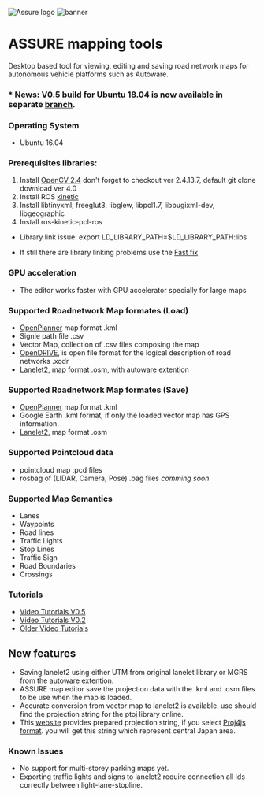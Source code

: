 ![Assure logo](https://user-images.githubusercontent.com/20182801/61394821-fb224f00-a8fe-11e9-82d5-6e008df6710e.png)
![banner](https://user-images.githubusercontent.com/20182801/61394945-3e7cbd80-a8ff-11e9-8930-f827ef2cfd69.png)
# ASSURE mapping tools
Desktop based tool for viewing, editing and saving road network maps for autonomous vehicle platforms such as Autoware.

### * News: V0.5 build for Ubuntu 18.04 is now available in separate [branch](https://github.com/hatem-darweesh/assuremappingtools/tree/ubuntu18.04_build). 

### Operating System

- Ubuntu 16.04

### Prerequisites libraries: 
1. Install [OpenCV 2.4](https://docs.opencv.org/2.4/doc/tutorials/introduction/linux_install/linux_install.html)
    don't forget to checkout ver 2.4.13.7, default git clone download ver 4.0
2. Install ROS [kinetic](http://wiki.ros.org/kinetic/Installation/Ubuntu)
3. Install libtinyxml, freeglut3, libglew, libpcl1.7, libpugixml-dev, libgeographic
4. Install ros-kinetic-pcl-ros

- Library link issue:
export LD_LIBRARY_PATH=$LD_LIBRARY_PATH:libs 

- If still there are library linking problems use the [Fast fix](https://github.com/hatem-darweesh/assuremappingtools/wiki)

### GPU acceleration 
- The editor works faster with GPU accelerator specially for large maps

### Supported Roadnetwork Map formates (Load)
- [OpenPlanner](https://gitlab.com/autowarefoundation/autoware.ai/core_planning) map format .kml 
- Signle path file .csv 
- Vector Map, collection of .csv files composing the map
- [OpenDRIVE](http://www.opendrive.org/), is open file format for the logical description of road networks .xodr
- [Lanelet2](https://github.com/fzi-forschungszentrum-informatik/Lanelet2), map format .osm, with autoware extention

### Supported Roadnetwork Map formates (Save)
- [OpenPlanner](https://gitlab.com/autowarefoundation/autoware.ai/core_planning) map format .kml 
- Google Earth .kml format, if only the loaded vector map has GPS information.
- [Lanelet2](https://github.com/fzi-forschungszentrum-informatik/Lanelet2), map format .osm

### Supported Pointcloud data
- pointcloud map .pcd files
- rosbag of (LIDAR, Camera, Pose) .bag files _comming soon_

### Supported Map Semantics
- Lanes
- Waypoints
- Road lines
- Traffic Lights
- Stop Lines
- Traffic Sign 
- Road Boundaries
- Crossings 

### Tutorials
- [Video Tutorials V0.5](https://youtu.be/lignj-gVGVg)
- [Video Tutorials V0.2](https://youtu.be/PXcE7XMSKck)
- [Older Video Tutorials](https://www.youtube.com/watch?v=p_4HwJvu084&list=PLVAImlqqGbr4G8GXMsqp6dMhbKxTCEnrh&index=1)

## New features
- Saving lanelet2 using either UTM from original lanelet library or MGRS from the autoware extention. 
- ASSURE map editor save the projection data with the .kml and .osm files to be use when the map is loaded. 
- Accurate conversion from vector map to lanelet2 is available. use should find the projection string for the ptoj library online. 
- This [website](https://spatialreference.org/ref/epsg/2449/) provides prepared projection string, if you select [Proj4js format](https://spatialreference.org/ref/epsg/2449/proj4js/). you will get this string which represent central Japan area.

### Known Issues
- No support for multi-storey parking maps yet.
- Exporting traffic lights and signs to lanelet2 require connection all Ids correctly between light-lane-stopline. 
